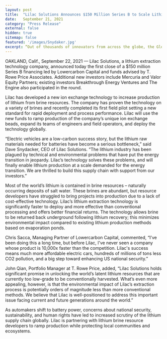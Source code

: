```yaml
---
layout: post
title:  "Lilac Solutions Announces $150 Million Series B to Scale Lithium Supply for the Electric Vehicle Era"
date:   September 21, 2021
category: "Press Release"
external: false
hidden: true
sitemap: false
featured: '/images/Snydaker.jpg'
excerpt: “Out of thousands of innovators from across the globe, the Global Cleantech 100 is a selection of the most innovative and promising companies that will take us from climate chaos to transformation. Our annual list contains the private, independent and for-profit companies best positioned to drive sustainability and change.“
---
```


OAKLAND, Calif., September 22, 2021 — Lilac Solutions, a lithium extraction technology company, announced today the first close of a $150 million Series B financing led by Lowercarbon Capital and funds advised by T. Rowe Price Associates. Additional new investors include Mercuria and Valor Equity Partners; existing investors Breakthrough Energy Ventures and The Engine also participated in the round.

Lilac has developed a new ion exchange technology to increase production of lithium from brine resources. The company has proven the technology on a variety of brines and recently completed its first field pilot setting a new standard for rapid deployment and process performance. Lilac will use the new funds to ramp production of the company’s unique ion exchange beads, expand its teams of engineers and field operators, and deploy the technology globally.

“Electric vehicles are a low-carbon success story, but the lithium raw materials needed for batteries have become a serious bottleneck,” said Dave Snydacker, CEO of Lilac Solutions. “The lithium industry has been plagued by technical and environmental problems that have put the energy transition in jeopardy. Lilac’s technology solves these problems, and will finally enable lithium production at a scale demanded for the energy transition. We are thrilled to build this supply chain with support from our investors.”

Most of the world’s lithium is contained in brine resources – naturally occurring deposits of salt water. These brines are abundant, but resource developers have struggled to bring projects into production due to a lack of cost-effective technology. Lilac’s lithium extraction technology is significantly faster to deploy and more effective than conventional processing and offers better financial returns. The technology allows brine to be returned back underground following lithium recovery; this minimizes environmental impact compared to existing lithium production methods based on evaporation ponds.

Chris Sacca, Managing Partner of Lowercarbon Capital, commented, “I’ve been doing this a long time, but before Lilac, I've never seen a company whose product is 10,000x faster than the competition. Lilac's success means much more affordable electric cars, hundreds of millions of tons less CO2 pollution, and a big step toward enhancing US national security.”

John Qian, Portfolio Manager at T. Rowe Price, added, “Lilac Solutions holds significant promise in unlocking the world’s latent lithium resources that are currently too low-grade to be conventionally harvested. What’s even more appealing, however, is that the environmental impact of Lilac’s extraction process is potentially orders of magnitude less than more conventional methods. We believe that Lilac is well-positioned to address this important issue facing current and future generations around the world.”

As automakers shift to battery power, concerns about national security, sustainability, and human rights have led to increased scrutiny of the lithium supply chain globally. Lilac is partnering with lithium brine resource developers to ramp production while protecting local communities and ecosystems.
